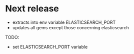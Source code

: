 # Next release

- extracts into env variable ELASTICSEARCH_PORT
- updates all gems except those concerning elasticsearch

TODO:
- set ELASTICSEARCH_PORT variable